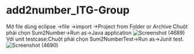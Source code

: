 # add2number_ITG-Group
Mở file dùng eclipse ->file ->import ->Project from Folder or Archive
Chuột phải chọn Sum2Number->Run as->Java application  ![Screenshot (4689)](https://user-images.githubusercontent.com/59403483/222108008-7a927d58-080a-4342-befd-3b0a1b2fe4c8.png)
Với unit testcase:Chuột phải chọn Sum2NumberTest->Run as->Junit test.
![Screenshot (4690)](https://user-images.githubusercontent.com/59403483/222108065-073cabf1-86f8-4a3a-80d2-5ec4a9aef8fd.png)


